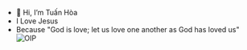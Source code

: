 - 👋 Hi, I’m Tuấn Hòa 
- I Love Jesus
- Because "God is love; let us love one another as God has loved us"
![OIP](https://github.com/AnhTuan30012005/Tearm-1---Year-1/assets/154312631/9a97493d-3781-4776-8af5-c0e1a7cab205)





